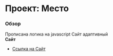 # Проект: Место

### Обзор
Прописана логика на javascript 
Сайт адаптивный  
**Сайт**

* [Ссылка на Сайт](https://www.figma.com/file/2cn9N9jSkmxD84oJik7xL7/JavaScript.-Sprint-4?node-id=0%3A1)
